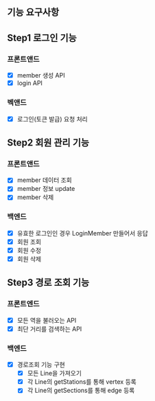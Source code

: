## 기능 요구사항

## Step1 로그인 기능

### 프론트앤드
- [x] member 생성 API
- [x] login API

### 벡앤드
- [x] 로그인(토큰 발급) 요청 처리

## Step2 회원 관리 기능

### 프론트앤드
- [x] member 데이터 조회
- [x] member 정보 update
- [x] member 삭제

### 백엔드
- [x] 유효한 로그인인 경우 LoginMember 만들어서 응답
- [x] 회원 조회
- [x] 회원 수정
- [x] 회원 삭제

## Step3 경로 조회 기능

### 프론트엔드
- [x] 모든 역을 불러오는 API
- [x] 최단 거리를 검색하는 API

### 백엔드
- [x] 경로조회 기능 구현
    - [x] 모든 Line을 가져오기
    - [x] 각 Line의 getStations를 통해 vertex 등록
    - [x] 각 Line의 getSections를 통해 edge 등록